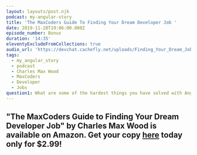 ```yaml
---
layout: layouts/post.njk
podcast: my-angular-story
title: 'The MaxCoders Guide To Finding Your Dream Developer Job '
date: 2019-11-20T19:06:00.000Z
episode_number: Bonus
duration: '14:35'
eleventyExcludeFromCollections: true
audio_url: 'https://devchat.cachefly.net/uploads/Finding_Your_Dream_Job.mp3'
tags:
  - my_angular_story
  - podcast
  - Charles Max Wood
  - MaxCoders
  - Developer
  - Jobs
question1: What are some of the hardest things you have solved with Angular at Auth0?
---
```

## "**The MaxCoders Guide to Finding Your Dream Developer Job" by Charles Max Wood is available on Amazon. Get your copy** [**here**](https://www.amazon.com/MaxCoders-Guide-Finding-Dream-Developer-ebook/dp/B081MBL5C9/ref=sr_1_2?keywords=charles+max+wood&qid=1574160229&sr=8-2) **today only for $2.99!**
